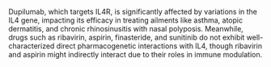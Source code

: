 Dupilumab, which targets IL4R, is significantly affected by variations in the IL4 gene, impacting its efficacy in treating ailments like asthma, atopic dermatitis, and chronic rhinosinusitis with nasal polyposis. Meanwhile, drugs such as ribavirin, aspirin, finasteride, and sunitinib do not exhibit well-characterized direct pharmacogenetic interactions with IL4, though ribavirin and aspirin might indirectly interact due to their roles in immune modulation.